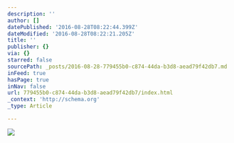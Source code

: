 ```yaml
---
description: ''
author: []
datePublished: '2016-08-28T08:22:44.399Z'
dateModified: '2016-08-28T08:22:21.205Z'
title: ''
publisher: {}
via: {}
starred: false
sourcePath: _posts/2016-08-28-779455b0-c874-44da-b3d8-aead79f42db7.md
inFeed: true
hasPage: true
inNav: false
url: 779455b0-c874-44da-b3d8-aead79f42db7/index.html
_context: 'http://schema.org'
_type: Article

---
```

![](https://the-grid-user-content.s3-us-west-2.amazonaws.com/5fbf57be-02cb-45dc-9faa-203b37f2f0b3.jpg)